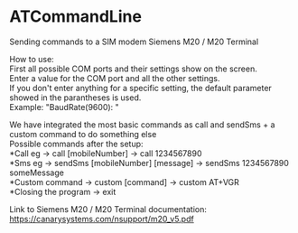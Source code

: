 # ATCommandLine
Sending commands to a SIM modem Siemens M20 / M20 Terminal

How to use:\
First all possible COM ports and their settings show on the screen.\
Enter a value for the COM port and all the other settings.\
If you don't enter anything for a specific setting, the default parameter showed in the parantheses is used. \
Example: "BaudRate(9600): "

We have integrated the most basic commands as call and sendSms + a custom command to do something else \
Possible commands after the setup:\
*Call eg -> call [mobileNumber] -> call 1234567890\
*Sms eg -> sendSms [mobileNumber] [message] -> sendSms 1234567890 someMessage\
*Custom command -> custom [command] -> custom AT+VGR\
*Closing the program -> exit 

Link to Siemens M20 / M20 Terminal documentation: \
https://canarysystems.com/nsupport/m20_v5.pdf
